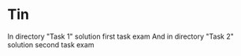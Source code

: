 # Tin
In directory "Task 1" solution first task exam
And in directory "Task 2" solution second task exam
